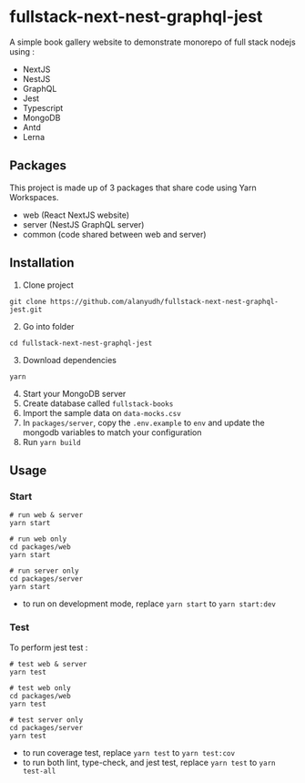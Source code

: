 # fullstack-next-nest-graphql-jest

A simple book gallery website to demonstrate monorepo of full stack nodejs using :

- NextJS
- NestJS
- GraphQL
- Jest
- Typescript
- MongoDB
- Antd
- Lerna

## Packages

This project is made up of 3 packages that share code using Yarn Workspaces.

- web (React NextJS website)
- server (NestJS GraphQL server)
- common (code shared between web and server)

## Installation

1. Clone project

```
git clone https://github.com/alanyudh/fullstack-next-nest-graphql-jest.git
```

2. Go into folder

```
cd fullstack-next-nest-graphql-jest
```

3. Download dependencies

```
yarn
```

4. Start your MongoDB server
5. Create database called `fullstack-books`
6. Import the sample data on `data-mocks.csv`
7. In `packages/server`, copy the `.env.example` to `env` and update the mongodb variables to match your configuration
8. Run `yarn build`

## Usage

### Start

```
# run web & server
yarn start

# run web only
cd packages/web
yarn start

# run server only
cd packages/server
yarn start
```

- to run on development mode, replace `yarn start` to `yarn start:dev`

### Test

To perform jest test :

```
# test web & server
yarn test

# test web only
cd packages/web
yarn test

# test server only
cd packages/server
yarn test
```

- to run coverage test, replace `yarn test` to `yarn test:cov`
- to run both lint, type-check, and jest test, replace `yarn test` to `yarn test-all`
